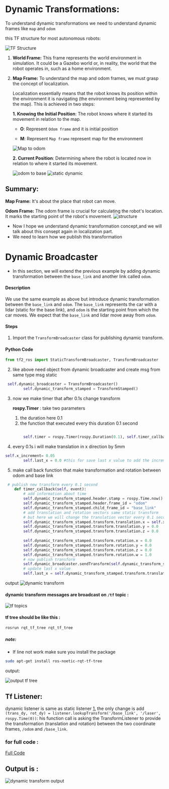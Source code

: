 # Dynamic Transformations:

To understand dynamic transformations we need to understand dynamic frames like `map` and `odom`

this TF structure for most autonomous robots:

![TF Structure](images/ROS_TF_structure.jpg)

1. **World Frame:** This frame represents the world environment in simulation. It could be a Gazebo world or, in reality, the world that the robot operates in, such as a home environment.

2. **Map Frame:** To understand the map and odom frames, we must grasp the concept of localization.

   Localization essentially means that the robot knows its position within the environment it is navigating (the environment being represented by the map). This is achieved in two steps:
   
   **1. Knowing the Initial Position**: The robot knows where it started its movement in relation to the map.

      - **O**: Represent `Odom frame` and it is initial position

      - **M**: Represent `Map frame` represent map for the environment

    ![Map to odom](images/map_to_odom.png)

   **2. Current Position**: Determining where the robot is located now in relation to where it started its movement.

   ![odom to base](images/odom_to_base.png)
   ![static dynamic](images/static_dynamic_example.gif)

## Summary:

   **Map Frame:** It's about the place that robot can move.

   **Odom Frame:** The odom frame is crucial for calculating the robot's location. It marks the starting point of the robot's movement.
   ![structure](images/map_odom_robot.png)

- Now I hope we understand dynamic transformation concept,and we will talk about this consept again in localization part.
- We need to learn how we publish this transformation
  

#  Dynamic Broadcaster

- In this section, we will extend the previous example by adding dynamic transformation between the `base_link` and another link called `odom`. 

#### Description

We use the same example as above but introduce dynamic transformation between the `base_link` and `odom`. The `base_link` represents the car with a lidar (static for the base link), and `odom` is the starting point from which the car moves. We expect that the `base_link` and lidar move away from `odom`.

#### Steps

1. Import the `TransformBroadcaster` class for publishing dynamic transform.

#### Python Code

```python
from tf2_ros import StaticTransformBroadcaster, TransformBroadcaster
```

2. like above need object from dynamic broadcaster and create msg from same type msg static 

```python
 self.dynamic_broadcaster = TransformBroadcaster()
        self.dynamic_transform_stamped = TransformStamped()
```
3. now we make timer that after 0.1s change transform 

    **rospy.Timer** : take two parameters 
    1. the duration here 0.1
    2. the function that executed every this duration 0.1 second
```python

        self.timer = rospy.Timer(rospy.Duration(0.1), self.timer_callback)
```

4. every 0.1s i will make translation in x direction by 5mm
```python
self.x_increment= 0.05
        self.last_x = 0.0 #this for save last x value to add the increment to it
```
5. make call back function that make transformation and rotation between odom and base link

```py
 # publish new transform every 0.1 second
    def timer_callback(self, event):
        # add information about time 
        self.dynamic_transform_stamped.header.stamp = rospy.Time.now()
        self.dynamic_transform_stamped.header.frame_id = "odom"
        self.dynamic_transform_stamped.child_frame_id = "base_link"
        # add translation and rotation vectors same static transform
        # but here we will change the translation vector every 0.1 second
        self.dynamic_transform_stamped.transform.translation.x = self.x_increment + self.last_x
        self.dynamic_transform_stamped.transform.translation.y = 0.0
        self.dynamic_transform_stamped.transform.translation.z = 0.0
        
        self.dynamic_transform_stamped.transform.rotation.x = 0.0
        self.dynamic_transform_stamped.transform.rotation.y = 0.0
        self.dynamic_transform_stamped.transform.rotation.z = 0.0
        self.dynamic_transform_stamped.transform.rotation.w = 1.0
        # now publish transform
        self.dynamic_broadcaster.sendTransform(self.dynamic_transform_stamped)
        # update last x value
        self.last_x = self.dynamic_transform_stamped.transform.translation.x
```
output
![dynamic transform](images/dynamic_transform.gif)

#### dynamic transform messages are broadcast on `/tf`  topic :


![tf topics ](images/tf_topic_echo.png)

#### tf tree should be like this :

```bash
rosrun rqt_tf_tree rqt_tf_tree 
```
##### note:
- If line not work make sure you install the package

```bash
sudo apt-get install ros-noetic-rqt-tf-tree
```
output:

![output tf tree](images/tf_static_dynamic.png)

## Tf Listener:
dynamic  listener is  same as static listener [1.](/3.URDF_Simulation_Workshop/B.%20Static%20and%20Dynamic%20%20transformations/Static.md)
 the  only change is add 
`(trans_dy, rot_dy) = listener.lookupTransform('/base_link', '/laser', rospy.Time(0))`: his function call is asking the TransformListener to provide the transformation (translation and rotation) between the two coordinate frames, `/odom` and `/base_link`.

### for full code :
[Full Code](../static_dynamic_pkg/scripts/tf_dynamic_listener.py)

## Output is :
![dynamic transform output](images/dynamic_listener.gif)

